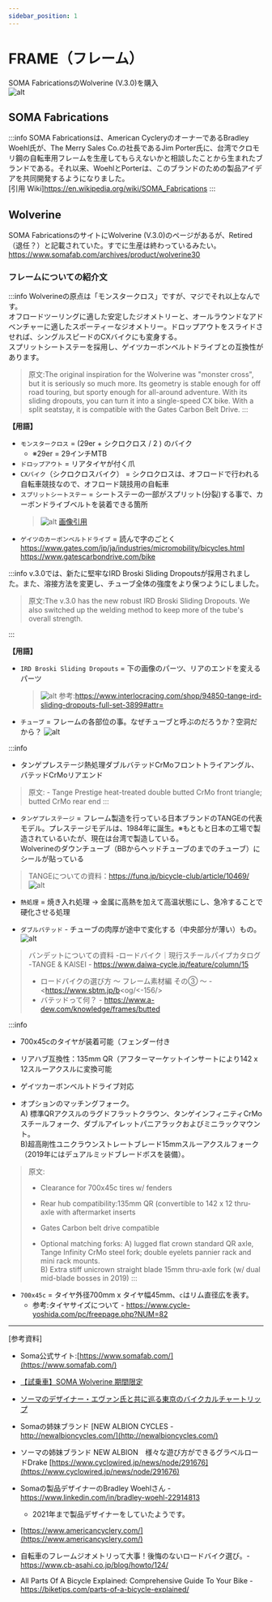 ```yaml
---
sidebar_position: 1
---
```


# FRAME（フレーム）

SOMA FabricationsのWolverine (V.3.0)を購入  
![alt](img/soma_wolverine3_frm_red_rev1200.jpg)  

## SOMA Fabrications

:::info
SOMA Fabricationsは、American CycleryのオーナーであるBradley Woehl氏が、The Merry Sales Co.の社長であるJim Porter氏に、台湾でクロモリ鋼の自転車用フレームを生産してもらえないかと相談したことから生まれたブランドである。それ以来、WoehlとPorterは、このブランドのための製品アイデアを共同開発するようになりました。  
[引用 Wiki]https://en.wikipedia.org/wiki/SOMA_Fabrications
:::

## Wolverine

SOMA FabricationsのサイトにWolverine (V.3.0)のページがあるが、Retired（退任？）と記載されていた。すでに生産は終わっているみたい。
<https://www.somafab.com/archives/product/wolverine30>

### フレームについての紹介文

:::info
Wolverineの原点は「モンスタークロス」ですが、マジでそれ以上なんです。  
オフロードツーリングに適した安定したジオメトリーと、オールラウンドなアドベンチャーに適したスポーティーなジオメトリー。ドロップアウトをスライドさせれば、シングルスピードのCXバイクにも変身する。  
スプリットシートステーを採用し、ゲイツカーボンベルトドライブとの互換性があります。  
> 原文:The original inspiration for the Wolverine was "monster cross", but it is seriously so much more. Its geometry is stable enough for off road touring, but sporty enough for all-around adventure. With its sliding dropouts, you can turn it into a single-speed CX bike. With a split seatstay, it is compatible with the Gates Carbon Belt Drive.
:::

**【用語】**
- `モンスタークロス` = (29er + シクロクロス / 2 ) のバイク
  - ※29er = 29インチMTB
- `ドロップアウト` = リアタイヤが付く爪
- `CXバイク`（シクロクロスバイク） = シクロクロスは、オフロードで行われる自転車競技なので、オフロード競技用の自転車
- `スプリットシートステー` = シートステーの一部がスプリット(分裂)する事で、カーボンドライブベルトを装着できる箇所
  > ![alt](./img/choosing-the-right-bike-frame-size-1.png)
  > [画像引用](https://www.bikechaser.com.au/news/choose-right-bike-size/)
- `ゲイツのカーボンベルトドライブ` = 読んで字のごとく
  <https://www.gates.com/jp/ja/industries/micromobility/bicycles.html>  
  <https://www.gatescarbondrive.com/bike>

:::info
v.3.0では、新たに堅牢なIRD Broski Sliding Dropoutsが採用されました。また、溶接方法を変更し、チューブ全体の強度をより保つようにしました。  
> 原文:The v.3.0 has the new robust IRD Broski Sliding Dropouts. We also switched up the welding method to keep more of the tube's overall strength.
>
:::

**【用語】**
- `IRD Broski Sliding Dropouts` = 下の画像のパーツ、リアのエンドを変えるパーツ
  > ![alt](img/soma_wolverine3_red_broski_800.jpg)
  > 参考:<https://www.interlocracing.com/shop/94850-tange-ird-sliding-dropouts-full-set-3899#attr=>

- `チューブ` = フレームの各部位の事。なぜチューブと呼ぶのだろうか？空洞だから？
![alt](img/geometry.jpg)


:::info
- タンゲプレステージ熱処理ダブルバテッドCrMoフロントトライアングル、バテッドCrMoリアエンド  
> 原文: - Tange Prestige heat-treated double butted CrMo front triangle; butted CrMo rear end
:::

- `タンゲプレステージ` = フレーム製造を行っている日本ブランドのTANGEの代表モデル。プレステージモデルは、1984年に誕生。※もともと日本の工場で製造されているいたが、現在は台湾で製造している。  
Wolverineのダウンチューブ（BBからヘッドチューブのまでのチューブ）にシールが貼っている  
> TANGEについての資料：<https://funq.jp/bicycle-club/article/10469/>
![alt](./img/210216_tange_prestige_v2_frame_fork_sticker_set.jpg)

- `熱処理` = 焼き入れ処理 → 金属に高熱を加えて高温状態にし、急冷することで硬化させる処理

- `ダブルバテッド` - チューブの肉厚が途中で変化する（中央部分が薄い）もの。
![alt](img/20161116-3.png)

> バンデットについての資料
> -ロードバイク｜現行スチールパイプカタログ -TANGE & KAISEI - <https://www.daiwa-cycle.jp/feature/column/15>
> - ロードバイクの選び方 ～ フレーム素材編 その③ ～ - <https://www.sbtm.jp/b<og/<-156/>
> - バテッドって何？ - <https://www.a-dew.com/knowledge/frames/butted>

:::info
- 700x45cのタイヤが装着可能（フェンダー付き

- リアハブ互換性：135mm QR（アフターマーケットインサートにより142 x 12スルーアクスルに変換可能

- ゲイツカーボンベルトドライブ対応

- オプションのマッチングフォーク。  
A) 標準QRアクスルのラグドフラットクラウン、タンゲインフィニティCrMoスチールフォーク、ダブルアイレットパニアラックおよびミニラックマウント。  
B)超高剛性ユニクラウンストレートブレード15mmスルーアクスルフォーク（2019年にはデュアルミッドブレードボスを装備）。

> 原文:  
> - Clearance for 700x45c tires w/ fenders
> 
> - Rear hub compatibility:135mm QR (convertible to 142 x 12 thru-axle with aftermarket inserts
> 
> - Gates Carbon belt drive compatible
> 
> - Optional matching forks:
> A) lugged flat crown standard QR axle, Tange Infinity CrMo steel fork; double eyelets pannier rack and mini rack mounts.  
> B) Extra stiff unicrown straight blade 15mm thru-axle fork (w/ dual mid-blade bosses in 2019)
:::


- `700x45c` = タイヤ外径700mm x タイヤ幅45mm、`c`はリム直径広を表す。
  - 参考:タイヤサイズについて - <https://www.cycle-yoshida.com/pc/freepage.php?NUM=82>

----
[参考資料]

- Soma公式サイト:[https://www.somafab.com/](https://www.somafab.com/)

- [【試乗車】SOMA Wolverine 期間限定](https://ysroad.co.jp/higashiyamato/2018/07/02/31590)
- [ソーマのデザイナー・エヴァン氏と共に巡る東京のバイクカルチャートリップ](https://www.cyclowired.jp/lifenews/node/235638)


- Somaの姉妹ブランド [NEW ALBION CYCLES - http://newalbioncycles.com/](http://newalbioncycles.com/)
- ソーマの姉妹ブランド NEW ALBION　様々な遊び方ができるグラベルロードDrake [https://www.cyclowired.jp/news/node/291676](https://www.cyclowired.jp/news/node/291676) 

- Somaの製品デザイナーのBradley Woehlさん - <https://www.linkedin.com/in/bradley-woehl-22914813>
  - 2021年まで製品デザイナーをしていたようです。

- [https://www.americancyclery.com/](https://www.americancyclery.com/)


- 自転車のフレームジオメトリって大事！後悔のないロードバイク選び。- <https://www.cb-asahi.co.jp/blog/howto/124/>


- All Parts Of A Bicycle Explained: Comprehensive Guide To Your Bike - <https://biketips.com/parts-of-a-bicycle-explained/>